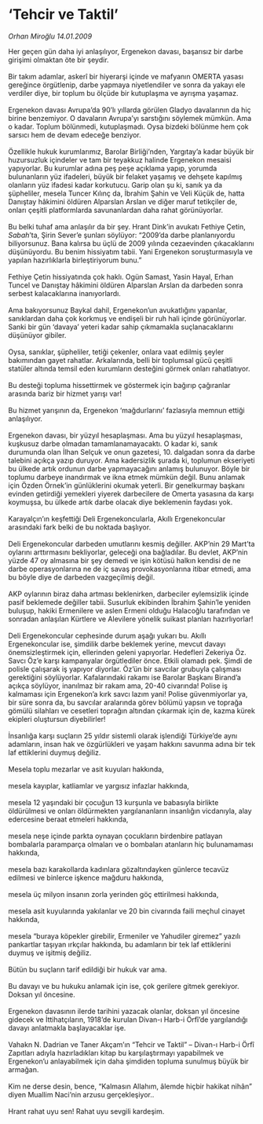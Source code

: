 # ‘Tehcir ve Taktil’

*Orhan Miroğlu 14.01.2009*

<div class="taraf_structure_2col_1zq">
<div class="margen_n">



 <p>Her geçen gün daha iyi anlaşılıyor, Ergenekon davası, başarısız bir darbe girişimi olmaktan öte bir şeydir. <br/><br/>Bir takım adamlar, askerî bir hiyerarşi içinde ve mafyanın OMERTA yasası gereğince örgütlenip, darbe yapmaya niyetlendiler ve sonra da yakayı ele verdiler diye, bir toplum bu ölçüde bir kutuplaşma ve ayrışma yaşamaz. <br/><br/>Ergenekon davası Avrupa’da 90’lı yıllarda görülen Gladyo davalarının da hiç birine benzemiyor. O davaların Avrupa’yı sarstığını söylemek mümkün. Ama o kadar. Toplum bölünmedi, kutuplaşmadı. Oysa bizdeki bölünme hem çok sarsıcı hem de devam edeceğe benziyor. <br/><br/>Özellikle hukuk kurumlarımız, Barolar Birliği’nden, Yargıtay’a kadar büyük bir huzursuzluk içindeler ve tam bir teyakkuz halinde Ergenekon mesaisi yapıyorlar. Bu kurumlar adına peş peşe açıklama yapıp, yorumda bulunanların yüz ifadeleri, büyük bir felaket yaşamış ve dehşete kapılmış olanların yüz ifadesi kadar korkutucu. Garip olan şu ki, sanık ya da şüpheliler, mesela Tuncer Kılınç da, İbrahim Şahin ve Veli Küçük de, hatta Danıştay hâkimini öldüren Alparslan Arslan ve diğer maruf tetikçiler de, onları çeşitli platformlarda savunanlardan daha rahat görünüyorlar. <br/><br/>Bu belki tuhaf ama anlaşılır da bir şey. Hrant Dink’in avukatı Fethiye Çetin, <i>Sabah</i>’ta, Şirin Sever’e şunları söylüyor: “2009’da darbe planlanıyordu biliyorsunuz. Bana kalırsa bu üçlü de 2009 yılında cezaevinden çıkacaklarını düşünüyordu. Bu benim hissiyatım tabii. Yani Ergenekon soruşturmasıyla ve yapılan hazırlıklarla birleştiriyorum bunu.” <br/><br/>Fethiye Çetin hissiyatında çok haklı. Ogün Samast, Yasin Hayal, Erhan Tuncel ve Danıştay hâkimini öldüren Alparslan Arslan da darbeden sonra serbest kalacaklarına inanıyorlardı. <br/><br/>Ama bakıyorsunuz Baykal dahil, Ergenekon’un avukatlığını yapanlar, sanıklardan daha çok korkmuş ve endişeli bir ruh hali içinde görünüyorlar. Sanki bir gün ‘davaya’ yeteri kadar sahip çıkmamakla suçlanacaklarını düşünüyor gibiler. <br/><br/>Oysa, sanıklar, şüpheliler, tetiği çekenler, onlara vaat edilmiş şeyler bakımından gayet rahatlar. Arkalarında, belli bir toplumsal gücü çeşitli statüler altında temsil eden kurumların desteğini görmek onları rahatlatıyor. <br/><br/>Bu desteği topluma hissettirmek ve göstermek için bağırıp çağıranlar arasında bariz bir hizmet yarışı var! <br/><br/>Bu hizmet yarışının da, Ergenekon ‘mağdurlarını’ fazlasıyla memnun ettiği anlaşılıyor. <br/><br/>Ergenekon davası, bir yüzyıl hesaplaşması. Ama bu yüzyıl hesaplaşması, kuşkusuz darbe olmadan tamamlanamayacaktı. O kadar ki, sanık durumunda olan İlhan Selçuk ve onun gazetesi, 10. dalgadan sonra da darbe talebini açıkça yazıp duruyor. Ama kadersizlik şurada ki, toplumun ekseriyeti bu ülkede artık ordunun darbe yapmayacağını anlamış bulunuyor. Böyle bir toplumu darbeye inandırmak ve ikna etmek mümkün değil. Bunu anlamak için Özden Örnek’in günlüklerini okumak yeterli. Bir genelkurmay başkanı evinden getirdiği yemekleri yiyerek darbecilere de Omerta yasasına da karşı koymuşsa, bu ülkede artık darbe olacak diye beklemenin faydası yok. <br/><br/>Karayalçın’ın keşfettiği Deli Ergenekoncularla, Akıllı Ergenekoncular arasındaki fark belki de bu noktada başlıyor. <br/><br/>Deli Ergenekoncular darbeden umutlarını kesmiş değiller. AKP’nin 29 Mart’ta oylarını arttırmasını bekliyorlar, geleceği ona bağladılar. Bu devlet, AKP’nin yüzde 47 oy almasına bir şey demedi ve işin kötüsü halkın kendisi de ne darbe operasyonlarına ne de iç savaş provokasyonlarına itibar etmedi, ama bu böyle diye de darbeden vazgeçilmiş değil. <br/><br/>AKP oylarının biraz daha artması beklenirken, darbeciler eylemsizlik içinde pasif beklemede değiller tabii. Susurluk ekibinden İbrahim Şahin’le yeniden buluşup, hakiki Ermenilere ve aslen Ermeni olduğu Halacoğlu tarafından ve sonradan anlaşılan Kürtlere ve Alevilere yönelik suikast planları hazırlıyorlar! <br/><br/>Deli Ergenekoncular cephesinde durum aşağı yukarı bu. Akıllı Ergenekoncular ise, şimdilik darbe beklemek yerine, mevcut davayı önemsizleştirmek için, ellerinden geleni yapıyorlar. Hedefleri Zekeriya Öz. Savcı Öz’e karşı kampanyalar örgütlediler önce. Etkili olamadı pek. Şimdi de polisle çalışarak iş yapıyor diyorlar. Öz’ün bir savcılar grubuyla çalışması gerektiğini söylüyorlar. Kafalarındaki rakamı ise Barolar Başkanı Birand’a açıkça söylüyor, inanılmaz bir rakam ama, 20-40 civarında! Polise iş kalmaması için Ergenekon’a kırk savcı lazım yani! Polise güvenmiyorlar ya, bir süre sonra da, bu savcılar aralarında görev bölümü yapsın ve toprağa gömülü silahları ve cesetleri toprağın altından çıkarmak için de, kazma kürek ekipleri oluştursun diyebilirler! <br/><br/>İnsanlığa karşı suçların 25 yıldır sistemli olarak işlendiği Türkiye’de aynı adamların, insan hak ve özgürlükleri ve yaşam hakkını savunma adına bir tek laf ettiklerini duymuş değiliz. <br/><br/>Mesela toplu mezarlar ve asit kuyuları hakkında, <br/><br/>mesela kayıplar, katliamlar ve yargısız infazlar hakkında, <br/><br/>mesela 12 yaşındaki bir çocuğun 13 kurşunla ve babasıyla birlikte öldürülmesi ve onları öldürmekten yargılananların insanlığın vicdanıyla, alay edercesine beraat etmeleri hakkında, <br/><br/>mesela neşe içinde parkta oynayan çocukların birdenbire patlayan bombalarla paramparça olmaları ve o bombaları atanların hiç bulunamaması hakkında, <br/><br/>mesela bazı karakollarda kadınlara gözaltındayken günlerce tecavüz edilmesi ve binlerce işkence mağduru hakkında, <br/><br/>mesela üç milyon insanın zorla yerinden göç ettirilmesi hakkında, <br/><br/>mesela asit kuyularında yakılanlar ve 20 bin civarında faili meçhul cinayet hakkında, <br/><br/>mesela “buraya köpekler girebilir, Ermeniler ve Yahudiler giremez” yazılı pankartlar taşıyan ırkçılar hakkında, bu adamların bir tek laf ettiklerini duymuş ve işitmiş değiliz. <br/><br/>Bütün bu suçların tarif edildiği bir hukuk var ama. <br/><br/>Bu davayı ve bu hukuku anlamak için ise, çok gerilere gitmek gerekiyor. Doksan yıl öncesine. <br/><br/>Ergenekon davasının ilerde tarihini yazacak olanlar, doksan yıl öncesine gidecek ve İttihatçıların, 1918’de kurulan Divan-ı Harb-i Örfî’de yargılandığı davayı anlatmakla başlayacaklar işe. <br/><br/>Vahakn N. Dadrian ve Taner Akçam’ın “Tehcir ve Taktil” – Divan-ı Harb-i Örfî Zapıtları adıyla hazırladıkları kitap bu karşılaştırmayı yapabilmek ve Ergenekon’u anlayabilmek için daha şimdiden topluma sunulmuş büyük bir armağan. <br/><br/>Kim ne derse desin, bence, “Kalmasın Allahım, âlemde hiçbir hakikat nihân” diyen Muallim Naci’nin arzusu gerçekleşiyor.. <br/><br/>Hrant rahat uyu sen! Rahat uyu sevgili kardeşim.</p>

<br/>


<div id="taraf_not">
</div>

</div>


</div>
